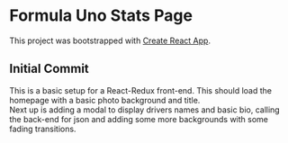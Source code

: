 # Formula Uno Stats Page

This project was bootstrapped with [Create React App](https://github.com/facebook/create-react-app).

## Initial Commit
This is a basic setup for a React-Redux front-end. This should load the homepage
with a basic photo background and title.  
Next up is adding a modal to display drivers names and basic bio, calling the back-end
 for json and adding some more backgrounds with some fading transitions.
